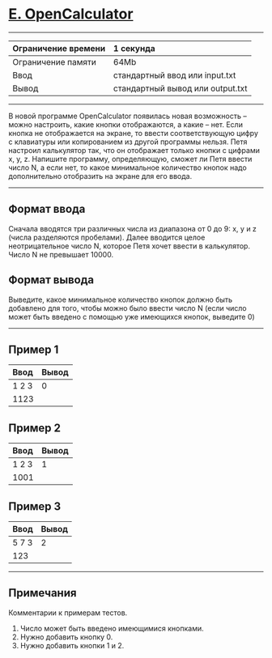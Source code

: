 # [E. OpenCalculator](https://contest.yandex.ru/contest/27663/problems/E/)

---
| Ограничение времени | 1 секунда |
| :--- |:--- |
| Ограничение памяти | 64Mb |
| Ввод | стандартный ввод или input.txt |
| Вывод | стандартный вывод или output.txt |
---
В новой программе OpenCalculator появилась новая возможность – можно настроить, какие кнопки отображаются, а какие – нет. Если кнопка не отображается на экране, то ввести соответствующую цифру с клавиатуры или копированием из другой программы нельзя. Петя настроил калькулятор так, что он отображает только кнопки с цифрами x, y, z. Напишите программу, определяющую, сможет ли Петя ввести число N, а если нет, то какое минимальное количество кнопок надо дополнительно отобразить на экране для его ввода.

---
## Формат ввода
Сначала вводятся три различных числа из диапазона от 0 до 9: x, y и z (числа разделяются пробелами). Далее вводится целое неотрицательное число N, которое Петя хочет ввести в калькулятор. Число N не превышает 10000.

## Формат вывода
Выведите, какое минимальное количество кнопок должно быть добавлено для того, чтобы можно было ввести число N (если число может быть введено с помощью уже имеющихся кнопок, выведите 0)

---
## Пример 1

| Ввод | Вывод |
| :--- | :--- |
| 1 2 3 | 0 |
| 1123 |  |

## Пример 2

| Ввод | Вывод |
| :--- | :--- |
| 1 2 3 | 1 |
| 1001 |  |

## Пример 3

| Ввод | Вывод |
| :--- | :--- |
| 5 7 3 | 2 |
| 123 |  |

---
## Примечания
Комментарии к примерам тестов.
1. Число может быть введено имеющимися кнопками.
2. Нужно добавить кнопку 0.
3. Нужно добавить кнопки 1 и 2.
